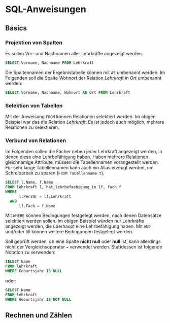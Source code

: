 # SQL-Anweisungen

## Basics

### Projektion von Spalten

Es sollen Vor- und Nachnamen aller Lehrkräfte angezeigt werden.

````SQL
SELECT Vorname, Nachname FROM Lehrkraft
````

Die Spaltennamen der Ergebnistabelle können mit ``AS`` umbenannt werden. Im Folgenden soll
die Spalte *Wohnort* der Relation *Lehrkraft* in *Ort* umbenannt werden:

````SQL
SELECT Vorname, Nachname, Wohnort AS Ort FROM Lehrkraft
````

### Selektion von Tabellen

Mit der Anweisung ``FROM`` können Relationen selektiert werden. Im obigen Beispiel war das
die Relation *Lehrkraft*. Es ist jedoch auch möglich, mehrere Relationen zu selektieren.

### Verbund von Relationen

Im Folgenden sollen die Fächer neben jeder Lehrkraft angezeigt werden, in denen diese
eine Lehrbefähigung haben. Haben mehrere Relationen gleichnamige Attribute, müssen die
Tabellennamen vorangestellt werden. Für sehr lange Tabellennamen kann auch ein Alias erzeugt
werden, um Schreibarbeit zu sparen (``FROM Tabellenname t``).

````SQL
SELECT l.Name, f.Name
FROM lehrkraft l, hat_lehrbefaehigung_in lf, fach f
WHERE
      l.PersNr = lf.Lehrkraft
  AND 
      lf.Fach = f.Name
````

Mit ``WHERE`` können Bedingungen festgelegt werden, nach denen Datensätze selektiert werden
sollen. Im obigen Beispiel würden nur Lehrkräfte angezeigt werden, die überhaupt eine
Lehrbefähigung haben. Mit ``AND`` und/oder ``OR`` können weitere Bedingungen festgelegt werden.

Soll geprüft werden, ob eine Spalte **nicht null** oder **null** ist, kann allerdings nicht
der Vergleichsoperator ``=`` verwendet werden. Stattdessen ist folgende Notation zu verwenden:

````SQL
SELECT Name
FROM lehrkraft
WHERE Geburtsjahr IS NULL
````

oder:

````SQL
SELECT Name
FROM lehrkraft
WHERE Geburtsjahr IS NOT NULL
````

## Rechnen und Zählen